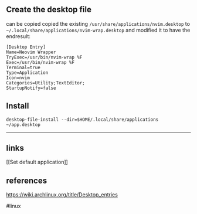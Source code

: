 ## Create the desktop file

can be copied copied the existing `/usr/share/applications/nvim.desktop`
to
`~/.local/share/applications/nvim-wrap.desktop`
and modified it to have the endresult:

```desktop
[Desktop Entry]
Name=Neovim Wrapper
TryExec=/usr/bin/nvim-wrap %F
Exec=/usr/bin/nvim-wrap %F
Terminal=true
Type=Application
Icon=nvim
Categories=Utility;TextEditor;
StartupNotify=false
```

## Install

`desktop-file-install --dir=$HOME/.local/share/applications ~/app.desktop`

---

## links

[[Set default application]]

## references

https://wiki.archlinux.org/title/Desktop_entries

#linux
